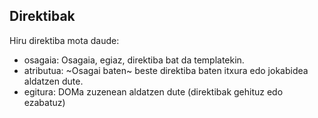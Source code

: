 ## Direktibak

Hiru direktiba mota daude:

- osagaia: Osagaia, egiaz, direktiba bat da templatekin.
- atributua: ~Osagai baten~ beste direktiba baten itxura edo jokabidea aldatzen dute.
- egitura: DOMa zuzenean aldatzen dute (direktibak gehituz edo ezabatuz)

